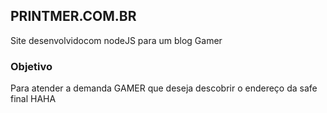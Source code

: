 ## PRINTMER.COM.BR
<p>Site desenvolvidocom nodeJS para um blog Gamer

### Objetivo

<p>Para atender a demanda GAMER que deseja descobrir o endereço da safe final HAHA</p>